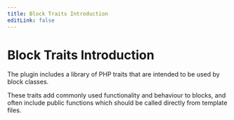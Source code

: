 ```yaml
---
title: Block Traits Introduction
editLink: false
---
```


# Block Traits Introduction

The plugin includes a library of PHP traits that are intended to be used by block classes.

These traits add commonly used functionality and behaviour to blocks, and often include public functions which should be called directly from template files.
